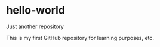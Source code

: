 # hello-world
Just another repository

This is my first GitHub repository for learning purposes, etc.
